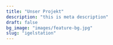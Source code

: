 ```yaml
---
title: "Unser Projekt"
description: "this is meta description"
draft: false
bg_image: "images/feature-bg.jpg"
slug: "igelstation"
---
```

